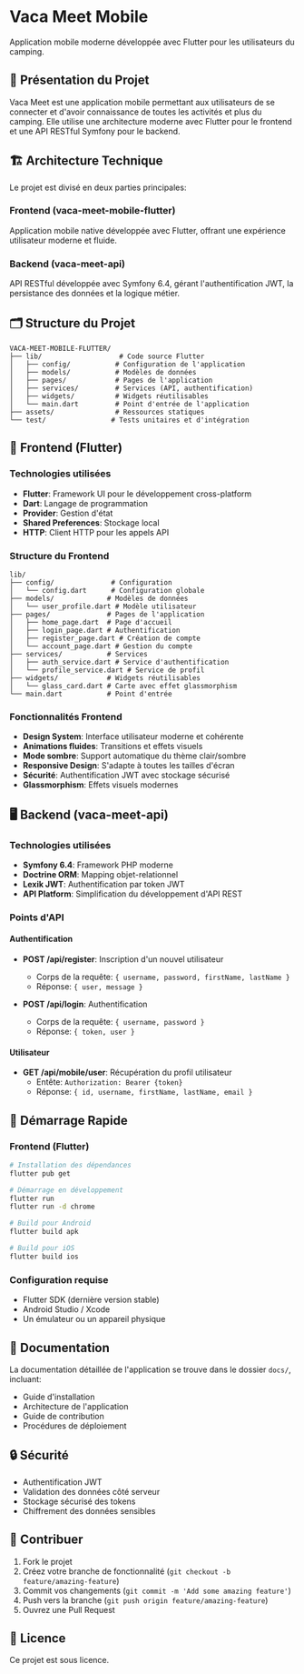 # Vaca Meet Mobile

Application mobile moderne développée avec Flutter pour les utilisateurs du camping.

## 📱 Présentation du Projet

Vaca Meet est une application mobile permettant aux utilisateurs de se connecter et d'avoir connaissance de toutes les activités et plus du camping. Elle utilise une architecture moderne avec Flutter pour le frontend et une API RESTful Symfony pour le backend.

## 🏗️ Architecture Technique

Le projet est divisé en deux parties principales:

### Frontend (vaca-meet-mobile-flutter)

Application mobile native développée avec Flutter, offrant une expérience utilisateur moderne et fluide.

### Backend (vaca-meet-api)

API RESTful développée avec Symfony 6.4, gérant l'authentification JWT, la persistance des données et la logique métier.

## 🗂️ Structure du Projet

```
VACA-MEET-MOBILE-FLUTTER/
├── lib/                   # Code source Flutter
│   ├── config/           # Configuration de l'application
│   ├── models/           # Modèles de données
│   ├── pages/            # Pages de l'application
│   ├── services/         # Services (API, authentification)
│   ├── widgets/          # Widgets réutilisables
│   └── main.dart         # Point d'entrée de l'application
├── assets/               # Ressources statiques
└── test/                # Tests unitaires et d'intégration
```

## 📲 Frontend (Flutter)

### Technologies utilisées

- **Flutter**: Framework UI pour le développement cross-platform
- **Dart**: Langage de programmation
- **Provider**: Gestion d'état
- **Shared Preferences**: Stockage local
- **HTTP**: Client HTTP pour les appels API

### Structure du Frontend

```
lib/
├── config/              # Configuration
│   └── config.dart      # Configuration globale
├── models/             # Modèles de données
│   └── user_profile.dart # Modèle utilisateur
├── pages/              # Pages de l'application
│   ├── home_page.dart  # Page d'accueil
│   ├── login_page.dart # Authentification
│   ├── register_page.dart # Création de compte
│   └── account_page.dart # Gestion du compte
├── services/           # Services
│   ├── auth_service.dart # Service d'authentification
│   └── profile_service.dart # Service de profil
├── widgets/            # Widgets réutilisables
│   └── glass_card.dart # Carte avec effet glassmorphism
└── main.dart           # Point d'entrée
```

### Fonctionnalités Frontend

- **Design System**: Interface utilisateur moderne et cohérente
- **Animations fluides**: Transitions et effets visuels
- **Mode sombre**: Support automatique du thème clair/sombre
- **Responsive Design**: S'adapte à toutes les tailles d'écran
- **Sécurité**: Authentification JWT avec stockage sécurisé
- **Glassmorphism**: Effets visuels modernes

## 🖥️ Backend (vaca-meet-api)

### Technologies utilisées

- **Symfony 6.4**: Framework PHP moderne
- **Doctrine ORM**: Mapping objet-relationnel
- **Lexik JWT**: Authentification par token JWT
- **API Platform**: Simplification du développement d'API REST

### Points d'API

#### Authentification

- **POST /api/register**: Inscription d'un nouvel utilisateur
  - Corps de la requête: `{ username, password, firstName, lastName }`
  - Réponse: `{ user, message }`

- **POST /api/login**: Authentification
  - Corps de la requête: `{ username, password }`
  - Réponse: `{ token, user }`

#### Utilisateur

- **GET /api/mobile/user**: Récupération du profil utilisateur
  - Entête: `Authorization: Bearer {token}`
  - Réponse: `{ id, username, firstName, lastName, email }`

## 🚀 Démarrage Rapide

### Frontend (Flutter)

```bash
# Installation des dépendances
flutter pub get

# Démarrage en développement
flutter run
flutter run -d chrome 

# Build pour Android
flutter build apk

# Build pour iOS
flutter build ios
```

### Configuration requise

- Flutter SDK (dernière version stable)
- Android Studio / Xcode
- Un émulateur ou un appareil physique

## 📝 Documentation

La documentation détaillée de l'application se trouve dans le dossier `docs/`, incluant:

- Guide d'installation
- Architecture de l'application
- Guide de contribution
- Procédures de déploiement

## 🔒 Sécurité

- Authentification JWT
- Validation des données côté serveur
- Stockage sécurisé des tokens
- Chiffrement des données sensibles

## 👥 Contribuer

1. Fork le projet
2. Créez votre branche de fonctionnalité (`git checkout -b feature/amazing-feature`)
3. Commit vos changements (`git commit -m 'Add some amazing feature'`)
4. Push vers la branche (`git push origin feature/amazing-feature`)
5. Ouvrez une Pull Request

## 📄 Licence

Ce projet est sous licence.
